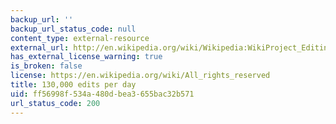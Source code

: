 ```yaml
---
backup_url: ''
backup_url_status_code: null
content_type: external-resource
external_url: http://en.wikipedia.org/wiki/Wikipedia:WikiProject_Editing_trends/Raw_data/Revisions_per_day
has_external_license_warning: true
is_broken: false
license: https://en.wikipedia.org/wiki/All_rights_reserved
title: 130,000 edits per day
uid: ff56998f-534a-480d-bea3-655bac32b571
url_status_code: 200
---
```

